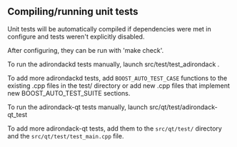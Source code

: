 Compiling/running unit tests
------------------------------------

Unit tests will be automatically compiled if dependencies were met in configure
and tests weren't explicitly disabled.

After configuring, they can be run with 'make check'.

To run the adirondackd tests manually, launch src/test/test_adirondack .

To add more adirondackd tests, add `BOOST_AUTO_TEST_CASE` functions to the existing
.cpp files in the test/ directory or add new .cpp files that
implement new BOOST_AUTO_TEST_SUITE sections.

To run the adirondack-qt tests manually, launch src/qt/test/adirondack-qt_test

To add more adirondack-qt tests, add them to the `src/qt/test/` directory and
the `src/qt/test/test_main.cpp` file.
